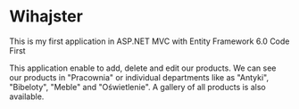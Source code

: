 # Wihajster
This is my first application in ASP.NET MVC with Entity Framework 6.0 Code First

This application enable to add, delete and edit our products. We can see our products in "Pracownia" or individual departments like as "Antyki", "Bibeloty", "Meble" and "Oświetlenie". A gallery of all products is also available.
